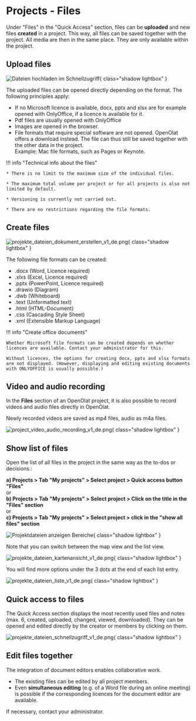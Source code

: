 # Projects - Files

Under "Files" in the "Quick Access" section, files can be **uploaded** and new files **created** in a project. This way, all files can be saved together with the project. All media are then in the same place.  They are only available within the project.



## Upload files

![Dateien hochladen im Schnellzugriff](assets/Projekte_a.jpg){ class="shadow lightbox" } 

The uploaded files can be opened directly depending on the format. 
The following principles apply:

- If no Microsoft licence is available, docx, pptx and xlsx are for example opened with OnlyOffice, if a licence is available for it.
- Pdf files are usually opened with OnlyOffice
- Images are opened in the browser.
- File formats that require special software are not opened. OpenOlat offers a download instead. The file can thus still be saved together with the other data in the project.<br>Example: Mac file formats, such as Pages or Keynote.


!!! info "Technical info about the files"

    * There is no limit to the maximum size of the individual files.
    
    * The maximum total volume per project or for all projects is also not limited by default.

    * Versioning is currently not carried out.
    
    * There are no restrictions regarding the file formats.
 



## Create files

![projekte_dateien_dokument_erstellen_v1_de.png](assets/projekte_dateien_dokument_erstellen_v1_de.png){ class="shadow lightbox" }

The following file formats can be created:

* .docx (Word, Licence required)
* .xlxs (Excel, Licence required)
* .pptx (PowerPoint, Licence required)
* .drawio (Diagram)
* .dwb (Whiteboard)
* .text (Unformatted text)
* .html (HTML-Document)
* .css (Cascading Style Sheet)
* .xml (Extensible Markup Language)


!!! info "Create office documents"

    Whether Microsoft file formats can be created depends on whether licences are available. Contact your administrator for this.
    
    Without licences, the options for creating docx, pptx and xlsx formats are not displayed. (However, displaying and editing existing documents with ONLYOFFICE is usually possible.)


## Video and audio recording

In the **Files** section of an OpenOlat project, it is also possible to record videos and audio files directly in OpenOlat.

Newly recorded videos are saved as mp4 files, audio as m4a files.

![project_video_audio_recording_v1_de.png](assets/project_video_audio_recording_v1_de.png){ class="shadow lightbox" }


## Show list of files

Open the list of all files in the project in the same way as the to-dos or decisions.: 

**a) Projects > Tab "My projects" > Select project > Quick access button "Files"**<br>
or<br>
**b) Projects > Tab "My projects" > Select project > Click on the title in the "Files" section**<br>
or<br>
**c) Projects > Tab "My projects" > Select project > click in the "show all files" section**

![Projektdateien anzeigen Bereiche](assets/Projekte_Dateien_abc.jpg){ class="shadow lightbox" }

Note that you can switch between the map view and the list view.  

![projekte_dateien_kartenansicht_v1_de.png](assets/projekte_dateien_kartenansicht_v1_de.png){ class="shadow lightbox" }

You will find more options under the 3 dots at the end of each list entry.

![projekte_dateien_liste_v1_de.png](assets/projekte_dateien_liste_v1_de.png){ class="shadow lightbox" }



## Quick access to files 

The Quick Access section displays the most recently used files and notes (max. 6, created, uploaded, changed, viewed, downloaded). They can be opened and edited directly by the creator or members by clicking on them.

![projekte_dateien_schnellzugriff_v1_de.png](assets/projekte_dateien_schnellzugriff_v1_de.png){ class="shadow lightbox" }


## Edit files together 

The integration of document editors enables collaborative work.

* The existing files can be edited by all project members.
* Even **simultaneous editing** (e.g. of a Word file during an online meeting) is possible if the corresponding licences for the document editor are available.

If necessary, contact your administrator.
